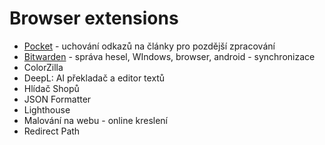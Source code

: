 # Browser extensions

* [Pocket](https://getpocket.com/) - uchování odkazů na články pro pozdější zpracování
* [Bitwarden](https://bitwarden.com/) - správa hesel, WIndows, browser, android - synchronizace
* ColorZilla
* DeepL: AI překladač a editor textů
* Hlídač Shopů
* JSON Formatter
* Lighthouse
* Malování na webu - online kreslení
* Redirect Path